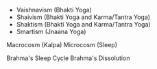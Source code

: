 
- Vaishnavism (Bhakti Yoga)
- Shaivism (Bhakti Yoga and Karma/Tantra Yoga)
- Shaktism (Bhakti Yoga and Karma/Tantra Yoga)
- Smartism (Jnaana Yoga)


Macrocosm (Kalpa)
Microcosm (Sleep)

Brahma's Sleep Cycle
Brahma's Dissolution


